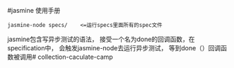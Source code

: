#jasmine 使用手册

```
jasmine-node specs/    <=运行specs里面所有的spec文件
```
jasmine包含写异步测试的语法， 接受一个名为done的回调函数，在specification中， 会触发jasmine-node去运行异步测试， 等到done（）回调函数被调用# collection-caculate-camp
